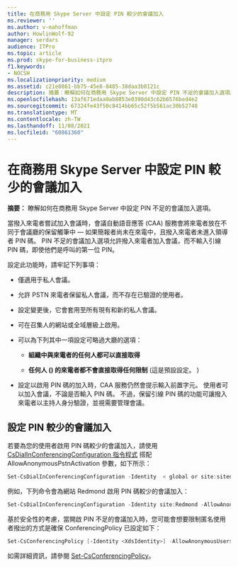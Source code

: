 ```yaml
---
title: 在商務用 Skype Server 中設定 PIN 較少的會議加入
ms.reviewer: ''
ms.author: v-mahoffman
author: HowlinWolf-92
manager: serdars
audience: ITPro
ms.topic: article
ms.prod: skype-for-business-itpro
f1.keywords:
- NOCSH
ms.localizationpriority: medium
ms.assetid: c21e8861-bb75-45e8-8485-38daa3b8121c
description: 摘要：瞭解如何在商務用 Skype Server 中設定 PIN 不足的會議加入選項。
ms.openlocfilehash: 13af671edaa9ab8853e0390d43c62b6576bed4e2
ms.sourcegitcommit: 67324fe43f50c8414bb65c52f5b561ac30b52748
ms.translationtype: MT
ms.contentlocale: zh-TW
ms.lasthandoff: 11/08/2021
ms.locfileid: "60861360"
---
```

# <a name="configure-pin-less-meeting-join-in-skype-for-business-server"></a>在商務用 Skype Server 中設定 PIN 較少的會議加入
 
**摘要：** 瞭解如何在商務用 Skype Server 中設定 PIN 不足的會議加入選項。
  
當撥入來電者嘗試加入會議時，會議自動語音應答 (CAA) 服務會將來電者放在不同于會議廳的保留觸筆中 &#x2014; 如果簡報者尚未在來電中，且撥入來電者未進入領導者 PIN 碼。 PIN 不足的會議加入選項允許撥入來電者加入會議，而不輸入引線 PIN 碼，即使他們是呼叫的第一位 PIN。 
  
設定此功能時，請牢記下列事項：
  
- 僅適用于私人會議。
    
- 允許 PSTN 來電者保留私人會議，而不存在已驗證的使用者。
    
- 設定變更後，它會套用至所有現有和新的私人會議。
    
- 可在召集人的網站或全域層級上啟用。
    
- 可以為下列其中一項設定可略過大廳的選項： 
    
  - **組織中與來電者的任何人都可以直接取得**
    
  - **任何人 () 的來電者都不會直接取得任何限制** (這是預設設定。 ) 
    
- 設定以啟用 PIN 碼的加入時，CAA 服務仍然會提示輸入前置字元。 使用者可以加入會議，不論是否輸入 PIN 碼。 不過，保留引線 PIN 碼的功能可讓撥入來電者以主持人身分驗證，並視需要管理會議。
    
## <a name="configure-pin-less-meeting-join"></a>設定 PIN 較少的會議加入

若要為您的使用者啟用 PIN 碼較少的會議加入，請使用 [CsDialInConferencingConfiguration 指令程式](/powershell/module/skype/set-csdialinconferencingconfiguration?view=skype-ps) 搭配 AllowAnonymousPstnActivation 參數，如下所示：
  
```PowerShell
Set-CsDialInConferencingConfiguration -Identity  < global or site:sitename>  -AllowAnonymousPstnActivation $True
```

例如，下列命令會為網站 Redmond 啟用 PIN 碼較少的會議加入：
  
```PowerShell
Set-CsDialInConferencingConfiguration -Identity site:Redmond -AllowAnonymousPstnActivation $True
```

基於安全性的考慮，當開啟 PIN 不足的會議加入時，您可能會想要限制匿名使用者撥出的方式是確保 ConferencingPolicy 已設定如下：
  
```PowerShell
Set-CsConferencingPolicy [-Identity <XdsIdentity>] -AllowAnonymousUsersToDialOut $False
```

如需詳細資訊，請參閱 [Set-CsConferencingPolicy](/powershell/module/skype/set-csconferencingpolicy?view=skype-ps)。
